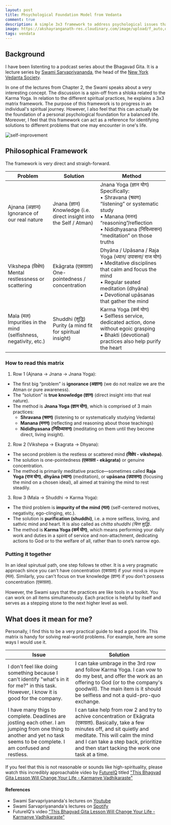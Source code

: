 ```yaml
---
layout: post
title: Phsychological Foundation Model from Vedanta
comment: true
description: A simple 3x3 framework to address psychological issues that crops up in life and a very practical approach to solve it, based on the teachings of Vedanta and Karma Yoga of Bhagavad Gita.
image: https://akshayranganath-res.cloudinary.com/image/upload/f_auto,q_auto,w_350/blog/karma-yoga-self-improvement.png
tags: vendata
---
```


## Background

I have been listenting to a podcast series about the Bhagavad Gita. It is a lecture series by [Swami Sarvapriyananda](https://www.vedantany.org/resident-minister), the head of the [New York Vedanta Society](https://www.vedantany.org/). 

In one of the lectures from Chapter 2, the Swami speaks about a very interesting concept. The discussion is a spin-off from a shloka related to the Karma Yoga. In relation to the different spiritual practices, he explains a 3x3 matrix framework. The purpose of this framework is to progress in an individual's spiritual journey. However, I also feel that this can actually be the foundation of a personal psychological foundation for a balanced life. Moreover, I feel that this framework can act as a reference for identifying solutions to different problems that one may encounter in one's life.

![self-improvement](https://akshayranganath-res.cloudinary.com/image/upload/f_auto,q_auto,w_650/blog/karma-yoga-self-improvement.png)
## Philosophical Framework

The framework is very direct and straigh-forward. 

| Problem                                                             | Solution                                                               | Method                                                                                                                                                                                             |
|---------------------------------------------------------------------|------------------------------------------------------------------------|----------------------------------------------------------------------------------------------------------------------------------------------------------------------------------------------------|
| Ajnana (अज्ञान)<br>Ignorance of our real nature                     | Jnana (ज्ञान)<br>Knowledge (i.e. direct insight into the Self / Atman) | Jnana Yoga (ज्ञान योग)<br>Specifically:<br>• Shravana (श्रवण) “listening” or systematic study<br>• Manana (मनन) “reasoning”/reflection<br>• Nididhyasana (निदिध्यासन) “meditation” on those truths |
| Vikshepa (विक्षेप)<br>Mental restlessness or scattering             | Ekāgrata (एकाग्रता)<br>One-pointedness / concentration                 | Dhyāna / Upāsana / Raja Yoga (ध्यान/ उपासना/ राज योग)<br>• Meditative disciplines that calm and focus the mind<br>• Regular seated meditation (dhyāna)<br>• Devotional upāsanas that gather the mind                        |
| Mala (मल)<br>Impurities in the mind (selfishness, negativity, etc.) | Shuddhi (शुद्धि)<br>Purity (a mind fit for spiritual insight)          | Karma Yoga (कर्म योग)<br>• Selfless service, dedicated action, done without egoic grasping<br>• Bhakti (devotional) practices also help purify the heart                                           |

### How to read this matrix

1. Row 1 (Ajnana → Jnana → Jnana Yoga):
* The first big “problem” is __ignorance (अज्ञान)__ (we do not realize we are the Atman or pure awareness).
* The “solution” is __true knowledge (ज्ञान)__ (direct insight into that real nature).
* The method is __Jnana Yoga (ज्ञान योग)__, which is comprised of 3 main practices:
    * __Shravana (श्रवण)__ (listening to or systematically studying Vedanta)
    * __Manana (मनन)__ (reflecting and reasoning about those teachings)
    * __Nididhyasana (निदिध्यासन)__ (meditating on them until they become direct, living insight).

2. Row 2 (Vikshepa → Ekagrata → Dhyana):
* The second problem is the restless or scattered mind __(विक्षेप - vikshepa)__.
* The solution is one-pointedness __(एकाग्रता - ekāgrata)__ or genuine concentration.
* The method is primarily meditative practice—sometimes called __Raja Yoga (राज योग)__, __dhyāna (ध्यान)__ (meditation), or __upāsana (उपासना)__ (focusing the mind on a chosen ideal), all aimed at training the mind to rest steadily.

3. Row 3 (Mala → Shuddhi → Karma Yoga):
* The third problem is __impurity of the mind (मल)__ (self-centered motives, negativity, ego-clinging, etc.).
* The solution is __purification (shuddhi)__, i.e. a more selfless, loving, and sattvic mind and heart. It is also called as _chitta shuddhi (चित्त शुद्धि)_.
* The method is __Karma Yoga (कर्म योग)__, which means performing your daily work and duties in a spirit of service and non-attachment, dedicating actions to God or to the welfare of all, rather than to one’s narrow ego.


### Putting it together

In an ideal spirutual path, one step follows te other. It is a very pragmatic approach since you can't have concentration (एकाग्रता) if your mind is impure (मल). Similarly, you can't focus on true knowledge (ज्ञान) if you don't possess concentration (एकाग्रता).

However, the Swami says that the practices are like tools in a toolkit. You can work on all items simultaneously. Each practice is helpful by itself and serves as a stepping stone to the next higher level as well.

## What does it mean for me?

Personally, I find this to be a very practical guide to lead a good life. This matrix is handy for solving real-world problems. For example, here are some ways I would use it.

| Issue                                                                                                                                                                      | Solution                                                                                                                                                                                                                                                                |
|----------------------------------------------------------------------------------------------------------------------------------------------------------------------------|-------------------------------------------------------------------------------------------------------------------------------------------------------------------------------------------------------------------------------------------------------------------------|
| I don't feel like doing something because I can't identify "what's in it for me?" in this task. However, I know it is good for the company.                                | I can take umbrage in the 3rd row and follow Karma Yoga. I can vow to do my best, and offer the work as an offering to God (or to the company's goodwill). The main item is it should be selfless and not a quid-pro-quo exchange.                                      |
| I have many thigs to complete. Deadlines are jostling each other. I am jumping from one thing to another and yet no task seems to be complete. I am confused and restless. | I can take help from row 2 and try to achive concentration or Ekāgrata (एकाग्रता). Basically, take a few minutes off, and sit quietly and meditate. This will calm the mind and I can take a step back, prioritize and then start tacking the work one task at a time.  |


If you feel that this is not reasonable or sounds like high-spirituality, please watch this incredibly approachable video by [FutureIQ](https://www.youtube.com/@TheFutureIQ) titled ["This Bhagvad Gita Lesson Will Change Your Life - Karmanye Vadhikaraste"](https://www.youtube.com/watch?v=95Zi_4OthbY)

#### References

* Swami Sarvapriyananda's lectures on [Youtube](https://www.youtube.com/watch?v=OuNxXQLt-yI&list=PL2imXor63HtS4ewIKryBL4ZVeiaH8Ij4R)
* Swami Sarvapriyananda's lectures on [Spotify](https://open.spotify.com/show/5IrDmqXhiGwwyQcIUjRhtB?si=88e686be1fba44d2)
* FutureIQ's video ["This Bhagvad Gita Lesson Will Change Your Life - Karmanye Vadhikaraste"](https://www.youtube.com/watch?v=95Zi_4OthbY) 